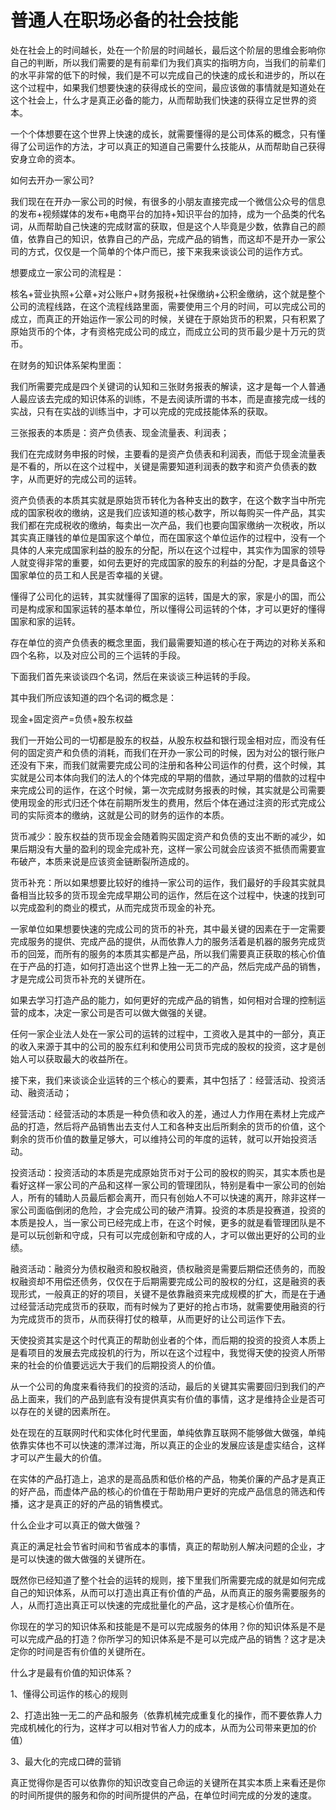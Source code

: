 # 普通人在职场必备的社会技能

处在社会上的时间越长，处在一个阶层的时间越长，最后这个阶层的思维会影响你自己的判断，所以我们需要的是有前辈们为我们真实的指明方向，当我们的前辈们的水平非常的低下的时候，我们是不可以完成自己的快速的成长和进步的，所以在这个过程中，如果我们想要快速的获得成长的空间，最应该做的事情就是知道处在这个社会上，什么才是真正必备的能力，从而帮助我们快速的获得立足世界的资本。

一个个体想要在这个世界上快速的成长，就需要懂得的是公司体系的概念，只有懂得了公司运作的方法，才可以真正的知道自己需要什么技能从，从而帮助自己获得安身立命的资本。

如何去开办一家公司?

我们现在在开办一家公司的时候，有很多的小朋友直接完成一个微信公众号的信息的发布+视频媒体的发布+电商平台的加持+知识平台的加持，成为一个品类的代名词，从而帮助自己快速的完成财富的获取，但是这个人毕竟是少数，依靠自己的颜值，依靠自己的知识，依靠自己的产品，完成产品的销售，而这却不是开办一家公司的方式，仅仅是一个简单的个体户而已，接下来我来谈谈公司的运作方式。

想要成立一家公司的流程是：

核名+营业执照+公章+对公账户+财务报税+社保缴纳+公积金缴纳，这个就是整个公司的流程线路，在这个流程线路里面，需要使用三个月的时间，可以完成公司的成立，而真正的开始运作一家公司的时候，关键在于原始货币的积累，只有积累了原始货币的个体，才有资格完成公司的成立，而成立公司的货币最少是十万元的货币。

在财务的知识体系架构里面：

我们所需要完成是四个关键词的认知和三张财务报表的解读，这才是每一个人普通人最应该去完成的知识体系的训练，不是去阅读所谓的书本，而是直接完成一线的实战，只有在实战的训练当中，才可以完成的完成技能体系的获取。

三张报表的本质是：资产负债表、现金流量表、利润表；

我们在完成财务申报的时候，主要看的是资产负债表和利润表，而低于现金流量表是不看的，所以在这个过程中，关键是需要知道利润表的数字和资产负债表的数字，从而更好的完成公司的运转。

资产负债表的本质其实就是原始货币转化为各种支出的数字，在这个数字当中所完成的国家税收的缴纳，这是我们应该知道的核心数字，所以每购买一件产品，其实我们都在完成税收的缴纳，每卖出一次产品，我们也要向国家缴纳一次税收，所以其实真正赚钱的单位是国家这个单位，而在国家这个单位运作的过程中，没有一个具体的人来完成国家利益的股东的分配，所以在这个过程中，其实作为国家的领导人就变得非常的重要，如何去更好的完成国家的股东的利益的分配，才是具备这个国家单位的员工和人民是否幸福的关键。

懂得了公司化的运转，其实就懂得了国家的运转，国是大的家，家是小的国，而公司是构成家和国家运转的基本单位，所以懂得公司运转的个体，才可以更好的懂得国家和家的运转。

存在单位的资产负债表的概念里面，我们最需要知道的核心在于两边的对称关系和四个名称，以及对应公司的三个运转的手段。

下面我们首先来谈谈四个名词，然后在来谈谈三种运转的手段。

其中我们所应该知道的四个名词的概念是：

现金+固定资产=负债+股东权益

我们一开始公司的一切都是股东的权益，从股东权益和银行现金相对应，而没有任何的固定资产和负债的消耗，而我们在开办一家公司的时候，因为对公的银行账户还没有下来，而我们就需要完成公司的注册和各种公司运作的付费，这个时候，其实就是公司本体向我们的法人的个体完成的早期的借款，通过早期的借款的过程中来完成公司的运作，在这个时候，第一次完成财务报表的时候，其实就是公司需要使用现金的形式归还个体在前期所发生的费用，然后个体在通过注资的形式完成公司的实际资本的缴纳，这就是公司的财务的运作的本质。

货币减少：股东权益的货币现金会随着购买固定资产和负债的支出不断的减少，如果后期没有大量的盈利的现金完成补充，这样一家公司就会应该资不抵债而需要宣布破产，本质来说是应该资金链断裂所造成的。

货币补充：所以如果想要比较好的维持一家公司的运作，我们最好的手段其实就具备相当比较多的货币现金完成早期公司的运作，然后在这个过程中，快速的找到可以完成盈利的商业的模式，从而完成货币现金的补充。

一家单位如果想要快速的完成公司的货币的补充，其中最关键的因素在于一定需要完成服务的提供、完成产品的提供，从而依靠人力的服务活着是机器的服务完成货币的回笼，而所有的服务的本质其实都是产品，所以我们需要真正获取的核心价值在于产品的打造，如何打造出这个世界上独一无二的产品，然后完成产品的销售，才是完成公司货币补充的关键所在。

如果去学习打造产品的能力，如何更好的完成产品的销售，如何相对合理的控制运营的成本，决定一家公司是否可以做大做强的关键。

任何一家企业法人处在一家公司的运转的过程中，工资收入是其中的一部分，真正的收入来源于其中的公司的股东红利和使用公司货币完成的股权的投资，这才是创始人可以获取最大的收益所在。

接下来，我们来谈谈企业运转的三个核心的要素，其中包括了：经营活动、投资活动、融资活动；

经营活动：经营活动的本质是一种负债和收入的差，通过人力作用在素材上完成产品的打造，然后将产品销售出去支付人工和各种支出后所剩余的货币的价值，这个剩余的货币价值的数量足够大，可以维持公司的年度的运转，就可以开始投资活动。

投资活动：投资活动的本质是完成原始货币对于公司的股权的购买，其实本质也是看好这样一家公司的产品和这样一家公司的管理团队，特别是看中一家公司的创始人，所有的辅助人员最后都会离开，而只有创始人不可以快速的离开，除非这样一家公司面临倒闭的危险，才会完成公司的破产清算。投资的本质是投赛道，投资的本质是投人，当一家公司已经完成上市，在这个时候，更多的就是看管理团队是不是可以玩创新和守成，只有可以完成创新和守成的人，才可以做出更好的公司的业绩。

融资活动：融资分为债权融资和股权融资，债权融资是需要后期偿还债务的，而股权融资却不用偿还债务，仅仅在于后期需要完成公司的股权的分红，这是融资的表现形式，一般真正的好的项目，关键不是依靠融资来完成规模的扩大，而是在于通过经营活动完成货币的获取，而有时候为了更好的抢占市场，就需要使用融资的行为完成货币的货币，从而获得打仗的粮草，从而更好的让公司运作下去。

天使投资其实是这个时代真正的帮助创业者的个体，而后期的投资的投资人本质上是看项目的发展去完成投机的行为，所以在这个过程中，我觉得天使的投资人所带来的社会的价值要远远大于我们的后期投资人的价值。

从一个公司的角度来看待我们的投资的活动，最后的关键其实需要回归到我们的产品上面来，我们的产品到底有没有提供真实有价值的事情，这才是维持企业是否可以存在的关键的因素所在。

处在现在的互联网时代和实体化时代里面，单纯依靠互联网不能够做大做强，单纯依靠实体也不可以快速的漂洋过海，所以真正的企业的发展应该是虚实结合，这样才可以产生最大的价值。

在实体的产品打造上，追求的是高品质和低价格的产品，物美价廉的产品才是真正的好产品，而虚体产品的核心的价值在于帮助用户更好的完成产品信息的筛选和传播，这才是真正的好的产品的销售模式。

什么企业才可以真正的做大做强？

真正的满足社会节省时间和节省成本的事情，真正的帮助别人解决问题的企业，才是可以快速的做大做强的关键所在。

既然你已经知道了整个社会的运转的规则，接下里我们所需要完成的就是如何完成自己的知识体系，从而可以打造出真正有价值的产品，从而真正的服务需要服务的人，从而打造出真正可以快速的完成批量化的产品，这才是核心价值所在。

你现在的学习的知识体系和技能是不是可以完成服务的体用？你的知识体系是不是可以完成产品的打造？你所学习的知识体系是不是可以完成产品的销售？这才是决定你的时间是否有价值的关键所在。

什么才是最有价值的知识体系？

1、懂得公司运作的核心的规则

2、打造出独一无二的产品和服务（依靠机械完成重复化的操作，而不要依靠人力完成机械化的行为，这样才可以相对节省人力的成本，从而为公司带来更加的价值）

3、最大化的完成口碑的营销

真正觉得你是否可以依靠你的知识改变自己命运的关键所在其实本质上来看还是你的时间所提供的服务和你的时间所提供的产品，在单位时间完成的分发的速度。
